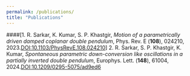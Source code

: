 ```yaml
---
permalink: /publications/
title: "Publications"
---
```


####[1. R. Sarkar, K. Kumar, S. P. Khastgir, *Motion of a parametrically driven damped coplanar double pendulum*, Phys. Rev. E (**108**), 024210, 2023.[DOI:10.1103/PhysRevE.108.024210](https://journals.aps.org/pre/abstract/10.1103/PhysRevE.108.024210)]
2. R. Sarkar, S. P. Khastgir,  K. Kumar, *Spontaneous parametric down-conversion like oscillations in a partially inverted double pendulum*, Europhys. Lett. (**148**), 61004, 2024.[DOI:10.1209/0295-5075/ad9ed6](https://iopscience.iop.org/article/10.1209/0295-5075/ad9ed6)
